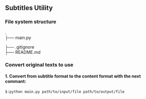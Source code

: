 ﻿## Subtitles Utility

### File system structure   
.     
├── main.py 

├── .gitignore  
├── README.md  

### Convert original texts to use
#### 1. Convert from subtitle format to the content format with the next commant:
```bash
$:python main.py path/to/input/file path/to/output/file
```


